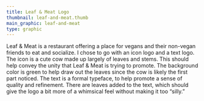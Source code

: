 ```yaml
---
title: Leaf & Meat Logo
thumbnail: leaf-and-meat.thumb
main_graphic: leaf-and-meat
type: graphic
---
```


Leaf & Meat is a restaurant offering a place for vegans and their non-vegan friends to eat and socialize. I chose to go with an icon logo and a text logo. The icon is a cute cow made up largely of leaves and stems. This should help convey the unity that Leaf & Meat is trying to promote. The background color is green to help draw out the leaves since the cow is likely the first part noticed. The text is a formal typeface, to help promote a sense of quality and refinement. There are leaves added to the text, which should give the logo a bit more of a whimsical feel without making it too “silly.”
